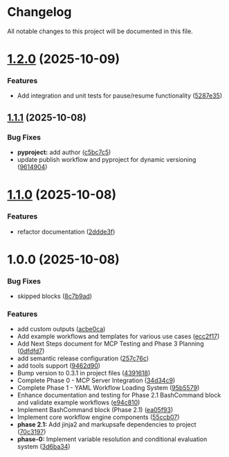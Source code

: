 # Changelog

All notable changes to this project will be documented in this file.

# [1.2.0](https://github.com/qtsone/mcp-workflows/compare/v1.1.1...v1.2.0) (2025-10-09)


### Features

* Add integration and unit tests for pause/resume functionality ([5287e35](https://github.com/qtsone/mcp-workflows/commit/5287e3542dd6a20582b224d4361a5be256b1f9e8))

## [1.1.1](https://github.com/qtsone/mcp-workflows/compare/v1.1.0...v1.1.1) (2025-10-08)


### Bug Fixes

* **pyproject:** add author ([c5bc7c5](https://github.com/qtsone/mcp-workflows/commit/c5bc7c5a90df81f7419ece7237cf4545e7ed7405))
* update publish workflow and pyproject for dynamic versioning ([9614904](https://github.com/qtsone/mcp-workflows/commit/961490474aa32726dd0b2b508aea7117fc285704))

# [1.1.0](https://github.com/qtsone/mcp-workflows/compare/v1.0.0...v1.1.0) (2025-10-08)


### Features

* refactor documentation ([2ddde3f](https://github.com/qtsone/mcp-workflows/commit/2ddde3fb80c181d2b36e37491d7a31bbb0c3e0de))

# 1.0.0 (2025-10-08)


### Bug Fixes

* skipped blocks ([8c7b9ad](https://github.com/qtsone/mcp-workflows/commit/8c7b9ad6ad3b563378ff9a00bd73cbbb07033bf5))


### Features

* add custom outputs ([acbe0ca](https://github.com/qtsone/mcp-workflows/commit/acbe0caef1742e086a541d670dfe842d2c2e9a86))
* Add example workflows and templates for various use cases ([ecc2f17](https://github.com/qtsone/mcp-workflows/commit/ecc2f177ab7a0bf3bb16ece7f3ee478a29390220))
* Add Next Steps document for MCP Testing and Phase 3 Planning ([0dfdfd7](https://github.com/qtsone/mcp-workflows/commit/0dfdfd7d110df84f02e9463ae11eb3abaa9a6c96))
* add semantic release configuration ([257c76c](https://github.com/qtsone/mcp-workflows/commit/257c76c5afc93fa6baaff5c129b7a79e83609a6a))
* add tools support ([9462d90](https://github.com/qtsone/mcp-workflows/commit/9462d904b049c12a29c49ac7f96aadaf07e0e21c))
* Bump version to 0.3.1 in project files ([4391618](https://github.com/qtsone/mcp-workflows/commit/4391618c3d0502ad2c98bfe98a63856be98ebbd3))
* Complete Phase 0 - MCP Server Integration ([34d34c9](https://github.com/qtsone/mcp-workflows/commit/34d34c9d17b574fce6139e6b6112698a39dde9f3))
* Complete Phase 1 - YAML Workflow Loading System ([95b5579](https://github.com/qtsone/mcp-workflows/commit/95b5579aeadb9395735faf9f906008dd16e8b979))
* Enhance documentation and testing for Phase 2.1 BashCommand block and validate example workflows ([e94c810](https://github.com/qtsone/mcp-workflows/commit/e94c8101ff50bb9923497746d154f599ba2c5910))
* Implement BashCommand block (Phase 2.1) ([ea05f93](https://github.com/qtsone/mcp-workflows/commit/ea05f93409aef0f07aa9117a238c772c8fcf6699))
* Implement core workflow engine components ([55ccb07](https://github.com/qtsone/mcp-workflows/commit/55ccb07c7f874968a01ef076c6f4231d78a9fee5))
* **phase 2.1:** Add jinja2 and markupsafe dependencies to project ([70c3197](https://github.com/qtsone/mcp-workflows/commit/70c319774f408d09548e02177def79d6084ee769))
* **phase-0:** Implement variable resolution and conditional evaluation system ([3d6ba34](https://github.com/qtsone/mcp-workflows/commit/3d6ba345f9e49ba2dbebbc2a1fa1c5d901a07a1c))
